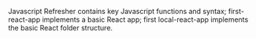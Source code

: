 Javascript Refresher contains key Javascript functions and syntax; first-react-app implements a basic React app; first local-react-app implements the basic React folder structure.
